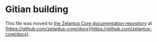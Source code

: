 Gitian building
================

This file was moved to [the Zelantus Core documentation repository](https://github.com/zelantus-core/docs/blob/master/gitian-building.md) at [https://github.com/zelantus-core/docs](https://github.com/zelantus-core/docs).
